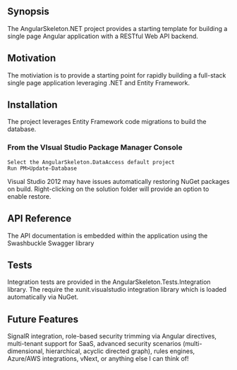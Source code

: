 ## Synopsis

The AngularSkeleton.NET project provides a starting template for building a 
single page Angular application with a RESTful Web API backend.

## Motivation

The motiviation is to provide a starting point for rapidly building a full-stack
single page application leveraging .NET and Entity Framework.

## Installation

The project leverages Entity Framework code migrations to build the database. 

### From the VIsual Studio Package Manager Console

    Select the AngularSkeleton.DataAccess default project
    Run PM>Update-Database

Visual Studio 2012 may have issues automatically restoring NuGet packages on build.
Right-clicking on the solution folder will provide an option to enable restore.

## API Reference

The API documentation is embedded within the application using the Swashbuckle Swagger library

## Tests

Integration tests are provided in the AngularSkeleton.Tests.Integration library. The require the
xunit.visualstudio integration library which is loaded automatically via NuGet.

## Future Features

SignalR integration, role-based security trimming via Angular directives, multi-tenant support 
for SaaS, advanced security scenarios (multi-dimensional, hierarchical, acyclic directed graph), 
rules engines, Azure/AWS integrations, vNext, or anything else I can think of!

